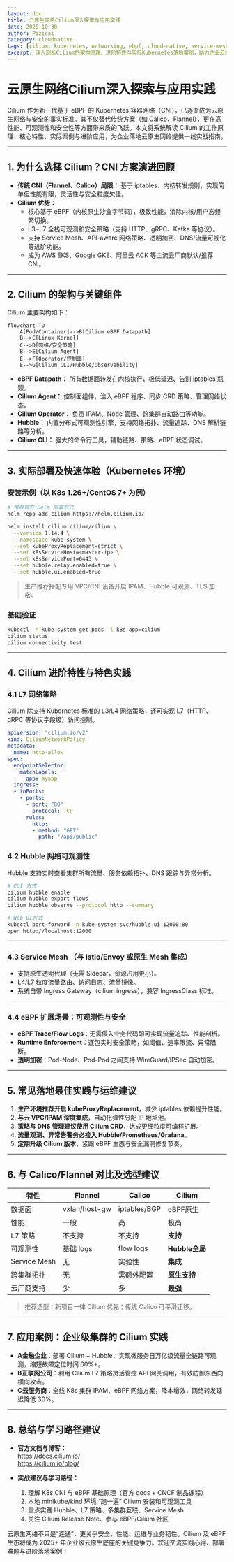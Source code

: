 ```yaml
---
layout: doc
title: 云原生网络Cilium深入探索与应用实践
date: 2025-10-30
author: Pizicai
category: cloudnative
tags: [cilium, kubernetes, networking, ebpf, cloud-native, service-mesh, observability]
excerpt: 深入剖析Cilium的架构原理、进阶特性与实际Kubernetes落地案例，助力企业云原生网络安全与高性能最佳实践。
---
```


# 云原生网络Cilium深入探索与应用实践

Cilium 作为新一代基于 eBPF 的 Kubernetes 容器网络（CNI），已逐渐成为云原生网络与安全的事实标准。其不仅替代传统方案（如 Calico、Flannel），更在高性能、可观测性和安全性等方面带来质的飞跃。本文将系统解读 Cilium 的工作原理、核心特性、实际案例与进阶应用，为企业落地云原生网络提供一线实战指南。

---

## 1. 为什么选择 Cilium？CNI 方案演进回顾

- **传统 CNI（Flannel、Calico）局限：** 基于 iptables、内核转发规则，实现简单但性能有限，灵活性与安全粒度欠佳。
- **Cilium 优势：**
  - 核心基于 eBPF（内核原生沙盒字节码），极致性能，消除内核/用户态频繁切换。
  - L3~L7 全栈可观测和安全策略（支持 HTTP、gRPC、Kafka 等协议）。
  - 支持 Service Mesh、API-aware 网络策略、透明加密、DNS/流量可视化等进阶功能。
  - 成为 AWS EKS、Google GKE、阿里云 ACK 等主流云厂商默认/推荐 CNI。

---

## 2. Cilium 的架构与关键组件

Cilium 主要架构如下：

```mermaid
flowchart TD
    A[Pod/Container]-->B[Cilium eBPF Datapath]
    B-->C[Linux Kernel]
    C-->D[网络/安全策略]
    B-->E[Cilium Agent]
    E-->F[Operator/控制面]
    E-->G[Cilium CLI/Hubble/Observability]
```

- **eBPF Datapath：** 所有数据面转发在内核执行，极低延迟、告别 iptables 瓶颈。
- **Cilium Agent：** 控制面组件，注入 eBPF 程序、同步 CRD 策略、管理网络状态。
- **Cilium Operator：** 负责 IPAM、Node 管理、跨集群自动路由等功能。
- **Hubble：** 内置分布式可观测性引擎，支持网络拓扑、流量追踪、DNS 解析链路等分析。
- **Cilium CLI：** 强大的命令行工具，辅助链路、策略、eBPF 状态调试。

---

## 3. 实际部署及快速体验（Kubernetes 环境）

### 安装示例（以 K8s 1.26+/CentOS 7+ 为例）

```bash
# 推荐官方 Helm 部署方式
helm repo add cilium https://helm.cilium.io/

helm install cilium cilium/cilium \
  --version 1.14.4 \
  --namespace kube-system \
  --set kubeProxyReplacement=strict \
  --set k8sServiceHost=<master-ip> \
  --set k8sServicePort=6443 \
  --set hubble.relay.enabled=true \
  --set hubble.ui.enabled=true
```

> 生产推荐搭配专用 VPC/CNI 设备开启 IPAM、Hubble 可观测、TLS 加密。

### 基础验证

```bash
kubectl -n kube-system get pods -l k8s-app=cilium
cilium status
cilium connectivity test
```

---

## 4. Cilium 进阶特性与特色实践

### 4.1 L7 网络策略

Cilium 除支持 Kubernetes 标准的 L3/L4 网络策略，还可实现 L7（HTTP、gRPC 等协议字段级）访问控制。

```yaml
apiVersion: "cilium.io/v2"
kind: CiliumNetworkPolicy
metadata:
  name: http-allow
spec:
  endpointSelector:
    matchLabels:
      app: myapp
  ingress:
  - toPorts:
    - ports:
      - port: "80"
        protocol: TCP
      rules:
        http:
        - method: "GET"
          path: "/api/public"
```

### 4.2 Hubble 网络可观测性

Hubble 支持实时查看集群所有流量、服务依赖拓扑、DNS 跟踪与异常分析。

```bash
# CLI 方式
cilium hubble enable
cilium hubble export flows
cilium hubble observe --protocol http --summary

# Web UI方式
kubectl port-forward -n kube-system svc/hubble-ui 12000:80
open http://localhost:12000
```

---

### 4.3 Service Mesh （与 Istio/Envoy 或原生 Mesh 集成）

- 支持原生透明代理（无需 Sidecar，资源占用更小）。
- L4/L7 粒度流量路由、访问日志、流量镜像。
- 系统自带 Ingress Gateway（cilium ingress），兼容 IngressClass 标准。

---

### 4.4 eBPF 扩展场景：可观测性与安全

- **eBPF Trace/Flow Logs**：无需侵入业务代码即可实现流量追踪、性能剖析。
- **Runtime Enforcement**：逐包实时安全策略，如阈值、速率限流、异常阻断。
- **透明加密**：Pod-Node、Pod-Pod 之间支持 WireGuard/IPSec 自动加密。

---

## 5. 常见落地最佳实践与运维建议

1. **生产环境推荐开启 kubeProxyReplacement**，减少 iptables 依赖提升性能。
2. **与云 VPC/IPAM 深度集成**，自动化弹性分配 IP 地址池。
3. **策略与 DNS 管理建议使用 Cilium CRD**，达成更细粒度可编程扩展。
4. **流量观测、异常告警务必接入 Hubble/Prometheus/Grafana**。
5. **定期升级 Cilium 版本**，紧跟 eBPF 生态与安全漏洞修复节奏。

---

## 6. 与 Calico/Flannel 对比及选型建议

| 特性             | Flannel           | Calico        | **Cilium**      |
|------------------|-------------------|---------------|-----------------|
| 数据面           | vxlan/host-gw     | iptables/BGP  | eBPF原生         |
| 性能             | 一般              | 高            | 极高            |
| L7 策略          | 不支持            | 不支持        | **支持**        |
| 可观测性         | 基础 logs         | flow logs     | **Hubble全局**  |
| Service Mesh     | 无                | 实验性        | **集成**        |
| 跨集群拓扑       | 无                | 需额外配置    | **原生支持**    |
| 云厂商支持       | 少                | 多            | **最强**        |

> 推荐选型：新项目一律 Cilium 优先；传统 Calico 可平滑迁移。

---

## 7. 应用案例：企业级集群的 Cilium 实践

- **A金融企业**：部署 Cilium + Hubble，实现微服务日万亿级流量全链路可观测，缩短故障定位时间 60%+。
- **B互联网公司**：利用 Cilium L7 策略灵活管控 API 网关调用，有效防御东西向横向攻击。
- **C云服务商**：全线 K8s 集群 IPAM、eBPF 网络方案，降本增效，网络转发延迟降低 30%。

---

## 8. 总结与学习路径建议

- **官方文档与博客：**  
  https://docs.cilium.io/  
  https://cilium.io/blog/

- **实战建议与学习路径：**
  1. 理解 K8s CNI 与 eBPF 基础原理（官方 docs + CNCF 制品课程）
  2. 本地 minikube/kind 环境 “跑一遍” Cilium 安装和可观测工具
  3. 重点实践 Hubble、L7 策略、多集群互联、Service Mesh
  4. 关注 Cilium Release Note、参与 eBPF/Cilium 社区

云原生网络不只是“连通”，更关乎安全、性能、运维与业务韧性。Cilium 及 eBPF 生态将成为 2025+ 年企业级云原生底座的关键竞争力。欢迎交流实践心得、部署难题与进阶落地案例！

